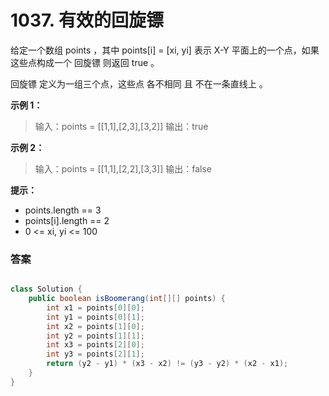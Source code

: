# 1037. 有效的回旋镖

给定一个数组 points ，其中 points[i] = [xi, yi] 表示 X-Y 平面上的一个点，如果这些点构成一个 回旋镖 则返回 true 。

回旋镖 定义为一组三个点，这些点 各不相同 且 不在一条直线上 。


__示例 1：__
>输入：points = [[1,1],[2,3],[3,2]]
输出：true

__示例 2：__
>输入：points = [[1,1],[2,2],[3,3]]
输出：false

__提示：__
- points.length == 3
- points[i].length == 2
- 0 <= xi, yi <= 100

### 答案
```java

class Solution {
    public boolean isBoomerang(int[][] points) {
        int x1 = points[0][0];
        int y1 = points[0][1];
        int x2 = points[1][0];
        int y2 = points[1][1];
        int x3 = points[2][0];
        int y3 = points[2][1];
        return (y2 - y1) * (x3 - x2) != (y3 - y2) * (x2 - x1);
    }
}
```
